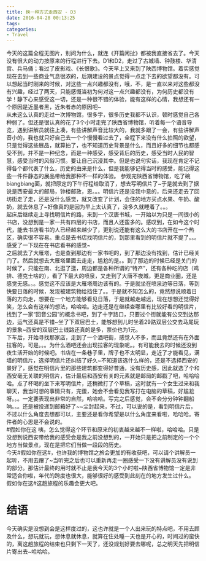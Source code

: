 ```yaml
---
title: 换一种方式走西安 - D3
date: 2016-04-28 00:13:25
tags:
categories: 
- Travel
---
```


今天的这篇全程无图片，别问为什么，就连《开篇闲扯》都被我直接省去了。今天没有很大的动力按原来的行程进行下去。D1和D2，走过了古城墙、钟鼓楼、华清宫、兵马俑；看过了皮影戏、《长恨歌》。今天早上又来到了陕西博物馆。着实感觉现在去到一些商业气息很浓的，后期建设的景点觉得一点走下去的欲望都没有。可以想起当时刚来的时候，对这些一点兴趣都没有，哦，不，是一直以来对这些都没有兴趣，经过了两天，只能感慨当初为何对这一点兴趣都没有，为何历史都没有学！静下心来感受这一切，还是一种很不错的体验，能有这样的心情，我想还有一个原因是近墨者黑，近朱者赤的原因吧~  
从未这么认真的走过一次博物馆，很多字，很多历史我都不认识，顿时感觉自己各种弱了。但还是很认真的花了3个小时走完了陕西省博物馆，听着每一个语音导览，遇到讲解员就往上凑，有些讲解声音比较大的，我就多跟了一会，有些讲解声音小的，我也就只好自己去一个个慢慢看过去了，全程下来没有什么拍照的欲望，只是觉得这些展品，就算拍了，也不知道历史背景是什么，而且好多的细节也都感受不到，并不是一种纪念，而是一种感受，感受背后的历史，感受当时人民的智慧，感受当时的风俗习惯。要让自己沉浸其中。但是也说句实话，我现在肯定不记得各个都代表了什么，历史的由来是什么，但是我能够记得当时的感受，能记得这些一件件静态的展品带给我那种不一样的体验。 
参观完陕西省博物馆，吃了碗biangbiang面，就把原定的下午行程给取消了，想去写明信片了~于是就去到了据说是西安最大的邮局，钟楼邮政，恩。。。明信片还是没我中意的，后来还走去了回坊街走了走，还是没什么感觉，就又改变了计划，会住的地方买点水果、牛奶、酸奶，就去休息了~好像真的是因为早上太认真了，没多久就睡着了。。。  
起床后继续走上寻找明信片的路，来到一个汉唐书城，一开始以为只是一间很小的书店，没想到是一家一共有四层的书店，而且人还蛮多的。感叹到，在如今这个时代，能去书店看书的人已经越来越少了，更别说还能有这么大的书店开在一个热区，确实很不容易。重点是去书店找明信片的，到那里看到的明信片就不提了。。。感受了一下现在在书店看书的感觉~  
之后就去了大雁塔，也是查到那边有一家书吧的，到了那边没有找到，估计已经关门了。然后就想去大雁塔里面去走走，尴尬的是。。到了那边的时候已经是关门的时候了，只能在南、北逛了逛，周边都是各种所谓的“特产”，还有各种吃的店（鸡排、德克士啥的），看了下最大的喷泉，又走到了大唐不夜城，更是商业圈，还是感觉无感。。。感觉这不应该是大雁塔周边该有的。于是就坐在喷泉边等日落，等到快要日落的时候，发现被建筑物给挡住了。。于是就不知怎么的，竟然想说顺着日落的方向走，想要在一个地方能够看见日落，于是就越走越远，现在想想还觉得好笑，怎么会有这样的想法，哈哈哈。边走还是在继续查哪里有比较好看的明信片，找到了一家“回音公园”的概念书吧，到了十字路口，只要过个街就能有公交到达那边，运气还真是不错~坐了下双层巴士，能够想到儿时坐着29路双层公交去马尾玩的景象~西安的双层巴士线路还真的是多，票价也为1元。  
下车后，开始寻找那家店，走到了一个酒吧街，感觉人不多，而且竟然还有在外面拉客的，可是。。。为什么酒吧还会出现拉客的现象呢。。有可能我去的时候还没到夜生活开始的时候吧。书店在一条巷子里，牌子也不太明显，走近了才能看见，满墙的明信片，选择明信片还纠结了好久~不知道该选什么样的，还是不选择西安的景好了，感觉在明信片里的那些建筑都变得好普通，没有历史感，因此就选了个和西安毫无关联的明信片，估计最后和西安有关的元素就是邮局的邮戳了吧，哈哈哈哈。点了杯喝的坐下来写明信片，还稍微打了个草稿，这时就有一个女生过来和我聊天，我当时想的事情只有，完蛋，她会不会看见我写打在电脑的草稿，好尴尬呀。。。一定要表现出非常的自然，哈哈哈。写完之后感觉，会不会分分钟钟翻船呐。。。还是被投递到邮箱好了~~尘封起来，不过，可以说的是，看到明信片后，不过以什么角度去想都可以，主要还是看你希望是以什么角度来看啦，哈哈哈。寄件者的心思是不会说的。  
#假如你在这
咦，怎么觉得这个环节和原来的初衷越来越不一样啦，哈哈哈。只是没想到说西安带给我的感受会是我之前没想到的，一开始只是把之前制定的一个个地方当做景点，现在是把它们当做一段段的历史。  
今天#假如你在这#，也许我的博物馆之旅会更加的有收获吧，可以请个讲解员一起听，不用去蹭了~当听完之后也可以重新再走一圈感受一下没有讲解员没有说到的部分。那估计最终的用时就不止是我今天的3个小时啦~陕西省博物馆一定是非常适合你啦，年代的跨度也很大，能够很好的感受到此刻在的地方发生过什么。  
 假如你在这#这趟旅程的乐趣会更大吧。  
# 结语
今天确实是没想到会是这样度过的，这也许就是一个人出来玩的特点吧，不用去顾及什么，想玩就玩，想休息就休息，就算在住处睡一天也是开心的，时间过的蛮快的，离这趟旅程的结束也只剩下一天了，还没规划好要去哪呢，总之明天先把明信片寄出去~哈哈哈。